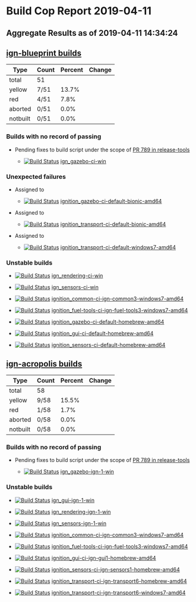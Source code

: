 # Build Cop Report 2019-04-11
## Aggregate Results as of 2019-04-11 14:34:24

## [ign-blueprint builds](https://build.osrfoundation.org/view/ign-blueprint/)

| Type | Count | Percent | Change |
|--|--|--|--|
| total | 51 | |  |
| yellow | 7/51 | 13.7% |  |
| red | 4/51 | 7.8% |  |
| aborted | 0/51 | 0.0% |  |
| notbuilt | 0/51 | 0.0% |  |

### Builds with no record of passing


* Pending fixes to build script under the scope of [PR 789 in release-tools](https://bitbucket.org/osrf/release-tools/pull-requests/789/add-ign-gazebo-colcon-script-for-windows/diff)

    * [![Build Status](https://build.osrfoundation.org/job/ign_gazebo-ci-win//badge/icon)](https://build.osrfoundation.org/job/ign_gazebo-ci-win/) [ign_gazebo-ci-win](https://build.osrfoundation.org/job/ign_gazebo-ci-win/)


### Unexpected failures


* Assigned to

    * [![Build Status](https://build.osrfoundation.org/job/ignition_gazebo-ci-default-bionic-amd64//badge/icon)](https://build.osrfoundation.org/job/ignition_gazebo-ci-default-bionic-amd64/) [ignition_gazebo-ci-default-bionic-amd64](https://build.osrfoundation.org/job/ignition_gazebo-ci-default-bionic-amd64/)


* Assigned to

    * [![Build Status](https://build.osrfoundation.org/job/ignition_transport-ci-default-bionic-amd64//badge/icon)](https://build.osrfoundation.org/job/ignition_transport-ci-default-bionic-amd64/) [ignition_transport-ci-default-bionic-amd64](https://build.osrfoundation.org/job/ignition_transport-ci-default-bionic-amd64/)


* Assigned to

    * [![Build Status](https://build.osrfoundation.org/job/ignition_transport-ci-default-windows7-amd64//badge/icon)](https://build.osrfoundation.org/job/ignition_transport-ci-default-windows7-amd64/) [ignition_transport-ci-default-windows7-amd64](https://build.osrfoundation.org/job/ignition_transport-ci-default-windows7-amd64/)


### Unstable builds

* [![Build Status](https://build.osrfoundation.org/job/ign_rendering-ci-win//badge/icon)](https://build.osrfoundation.org/job/ign_rendering-ci-win/) [ign_rendering-ci-win](https://build.osrfoundation.org/job/ign_rendering-ci-win/)

* [![Build Status](https://build.osrfoundation.org/job/ign_sensors-ci-win//badge/icon)](https://build.osrfoundation.org/job/ign_sensors-ci-win/) [ign_sensors-ci-win](https://build.osrfoundation.org/job/ign_sensors-ci-win/)

* [![Build Status](https://build.osrfoundation.org/job/ignition_common-ci-ign-common3-windows7-amd64//badge/icon)](https://build.osrfoundation.org/job/ignition_common-ci-ign-common3-windows7-amd64/) [ignition_common-ci-ign-common3-windows7-amd64](https://build.osrfoundation.org/job/ignition_common-ci-ign-common3-windows7-amd64/)

* [![Build Status](https://build.osrfoundation.org/job/ignition_fuel-tools-ci-ign-fuel-tools3-windows7-amd64//badge/icon)](https://build.osrfoundation.org/job/ignition_fuel-tools-ci-ign-fuel-tools3-windows7-amd64/) [ignition_fuel-tools-ci-ign-fuel-tools3-windows7-amd64](https://build.osrfoundation.org/job/ignition_fuel-tools-ci-ign-fuel-tools3-windows7-amd64/)

* [![Build Status](https://build.osrfoundation.org/job/ignition_gazebo-ci-default-homebrew-amd64//badge/icon)](https://build.osrfoundation.org/job/ignition_gazebo-ci-default-homebrew-amd64/) [ignition_gazebo-ci-default-homebrew-amd64](https://build.osrfoundation.org/job/ignition_gazebo-ci-default-homebrew-amd64/)

* [![Build Status](https://build.osrfoundation.org/job/ignition_gui-ci-default-homebrew-amd64//badge/icon)](https://build.osrfoundation.org/job/ignition_gui-ci-default-homebrew-amd64/) [ignition_gui-ci-default-homebrew-amd64](https://build.osrfoundation.org/job/ignition_gui-ci-default-homebrew-amd64/)

* [![Build Status](https://build.osrfoundation.org/job/ignition_sensors-ci-default-homebrew-amd64//badge/icon)](https://build.osrfoundation.org/job/ignition_sensors-ci-default-homebrew-amd64/) [ignition_sensors-ci-default-homebrew-amd64](https://build.osrfoundation.org/job/ignition_sensors-ci-default-homebrew-amd64/)


## [ign-acropolis builds](https://build.osrfoundation.org/view/ign-acropolis/)

| Type | Count | Percent | Change |
|--|--|--|--|
| total | 58 | |  |
| yellow | 9/58 | 15.5% |  |
| red | 1/58 | 1.7% |  |
| aborted | 0/58 | 0.0% |  |
| notbuilt | 0/58 | 0.0% |  |

### Builds with no record of passing


* Pending fixes to build script under the scope of [PR 789 in release-tools](https://bitbucket.org/osrf/release-tools/pull-requests/789/add-ign-gazebo-colcon-script-for-windows/diff)

    * [![Build Status](https://build.osrfoundation.org/job/ign_gazebo-ign-1-win//badge/icon)](https://build.osrfoundation.org/job/ign_gazebo-ign-1-win/) [ign_gazebo-ign-1-win](https://build.osrfoundation.org/job/ign_gazebo-ign-1-win/)


### Unstable builds

* [![Build Status](https://build.osrfoundation.org/job/ign_gui-ign-1-win//badge/icon)](https://build.osrfoundation.org/job/ign_gui-ign-1-win/) [ign_gui-ign-1-win](https://build.osrfoundation.org/job/ign_gui-ign-1-win/)

* [![Build Status](https://build.osrfoundation.org/job/ign_rendering-ign-1-win//badge/icon)](https://build.osrfoundation.org/job/ign_rendering-ign-1-win/) [ign_rendering-ign-1-win](https://build.osrfoundation.org/job/ign_rendering-ign-1-win/)

* [![Build Status](https://build.osrfoundation.org/job/ign_sensors-ign-1-win//badge/icon)](https://build.osrfoundation.org/job/ign_sensors-ign-1-win/) [ign_sensors-ign-1-win](https://build.osrfoundation.org/job/ign_sensors-ign-1-win/)

* [![Build Status](https://build.osrfoundation.org/job/ignition_common-ci-ign-common3-windows7-amd64//badge/icon)](https://build.osrfoundation.org/job/ignition_common-ci-ign-common3-windows7-amd64/) [ignition_common-ci-ign-common3-windows7-amd64](https://build.osrfoundation.org/job/ignition_common-ci-ign-common3-windows7-amd64/)

* [![Build Status](https://build.osrfoundation.org/job/ignition_fuel-tools-ci-ign-fuel-tools3-windows7-amd64//badge/icon)](https://build.osrfoundation.org/job/ignition_fuel-tools-ci-ign-fuel-tools3-windows7-amd64/) [ignition_fuel-tools-ci-ign-fuel-tools3-windows7-amd64](https://build.osrfoundation.org/job/ignition_fuel-tools-ci-ign-fuel-tools3-windows7-amd64/)

* [![Build Status](https://build.osrfoundation.org/job/ignition_gui-ci-ign-gui1-homebrew-amd64//badge/icon)](https://build.osrfoundation.org/job/ignition_gui-ci-ign-gui1-homebrew-amd64/) [ignition_gui-ci-ign-gui1-homebrew-amd64](https://build.osrfoundation.org/job/ignition_gui-ci-ign-gui1-homebrew-amd64/)

* [![Build Status](https://build.osrfoundation.org/job/ignition_sensors-ci-ign-sensors1-homebrew-amd64//badge/icon)](https://build.osrfoundation.org/job/ignition_sensors-ci-ign-sensors1-homebrew-amd64/) [ignition_sensors-ci-ign-sensors1-homebrew-amd64](https://build.osrfoundation.org/job/ignition_sensors-ci-ign-sensors1-homebrew-amd64/)

* [![Build Status](https://build.osrfoundation.org/job/ignition_transport-ci-ign-transport6-homebrew-amd64//badge/icon)](https://build.osrfoundation.org/job/ignition_transport-ci-ign-transport6-homebrew-amd64/) [ignition_transport-ci-ign-transport6-homebrew-amd64](https://build.osrfoundation.org/job/ignition_transport-ci-ign-transport6-homebrew-amd64/)

* [![Build Status](https://build.osrfoundation.org/job/ignition_transport-ci-ign-transport6-windows7-amd64//badge/icon)](https://build.osrfoundation.org/job/ignition_transport-ci-ign-transport6-windows7-amd64/) [ignition_transport-ci-ign-transport6-windows7-amd64](https://build.osrfoundation.org/job/ignition_transport-ci-ign-transport6-windows7-amd64/)